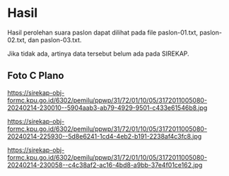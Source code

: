 # Hasil

Hasil perolehan suara paslon dapat dilihat pada file paslon-01.txt, paslon-02.txt, dan paslon-03.txt.

Jika tidak ada, artinya data tersebut belum ada pada SIREKAP.

## Foto C Plano

https://sirekap-obj-formc.kpu.go.id/6302/pemilu/ppwp/31/72/01/10/05/3172011005080-20240214-230010--5904aab3-ab79-4929-9501-c433e61546b8.jpg

https://sirekap-obj-formc.kpu.go.id/6302/pemilu/ppwp/31/72/01/10/05/3172011005080-20240214-225930--5d8e6241-1cd4-4eb2-b191-2238af4c3fc8.jpg

https://sirekap-obj-formc.kpu.go.id/6302/pemilu/ppwp/31/72/01/10/05/3172011005080-20240214-230058--c4c38af2-ac16-4bd8-a9bb-37e4f01ce162.jpg
